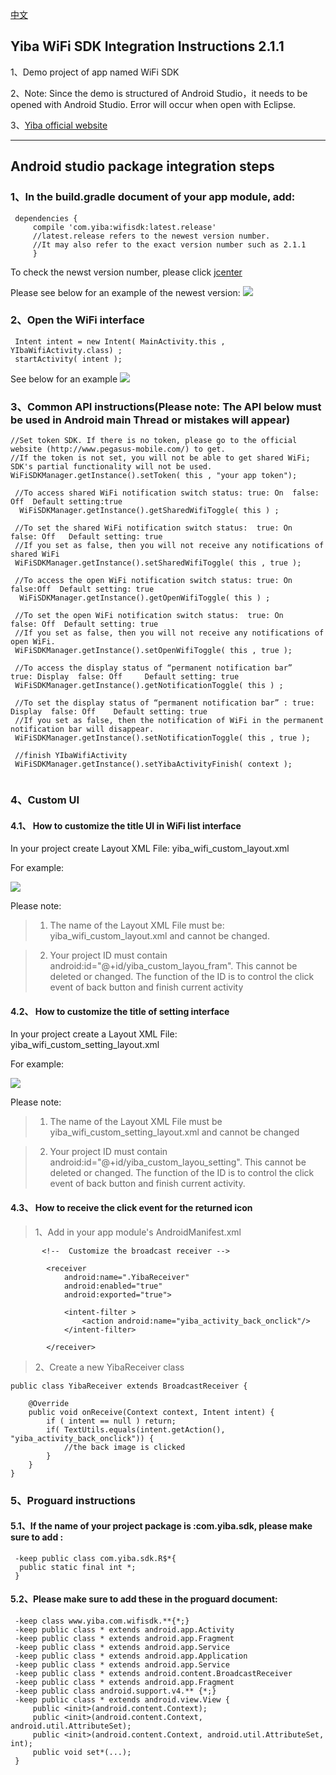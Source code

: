 [中文](README.md)
## Yiba WiFi SDK Integration Instructions 2.1.1
 1、Demo project of app named WiFi SDK
 
 2、Note: Since the demo is structured of Android Studio，it needs to be opened with Android Studio. Error will occur when open with Eclipse. 
 
 3、[Yiba official website](http://global.18wifibank.com/) 
 
---

## Android studio package integration steps
 
### 1、In the build.gradle document of your app module, add:
```
 dependencies {
     compile 'com.yiba:wifisdk:latest.release'
     //latest.release refers to the newest version number. 
     //It may also refer to the exact version number such as 2.1.1
     }
```
 To check the newst version number, please click  [jcenter](http://jcenter.bintray.com/com/yiba/wifisdk/)
 
 Please see below for an example of the newest version:
 ![](http://i2.buimg.com/567571/69c62f08ef69e2a9.png)
 
 
### 2、Open the WiFi interface
```
 Intent intent = new Intent( MainActivity.this , YIbaWifiActivity.class) ;
 startActivity( intent );
```
 See below for an example
 ![](http://i2.buimg.com/567571/976f52477c954722.png)
 
 
### 3、Common API instructions(Please note: The API below must be used in Android main Thread or mistakes will appear)
```
//Set token SDK. If there is no token, please go to the official website (http://www.pegasus-mobile.com/) to get.
//If the token is not set, you will not be able to get shared WiFi; SDK's partial functionality will not be used.
WiFiSDKManager.getInstance().setToken( this , "your app token");

 //To access shared WiFi notification switch status: true: On  false: Off  Default setting:true 
  WiFiSDKManager.getInstance().getSharedWifiToggle( this ) ;
 
 //To set the shared WiFi notification switch status:  true: On   false: Off   Default setting: true
 //If you set as false, then you will not receive any notifications of shared WiFi 
 WiFiSDKManager.getInstance().setSharedWifiToggle( this , true );
 
 //To access the open WiFi notification switch status: true: On   false:Off  Default setting: true
  WiFiSDKManager.getInstance().getOpenWifiToggle( this ) ;
 
 //To set the open WiFi notification switch status:  true: On    false: Off  Default setting: true
 //If you set as false, then you will not receive any notifications of open WiFi.
 WiFiSDKManager.getInstance().setOpenWifiToggle( this , true );
 
 //To access the display status of “permanent notification bar”   true: Display  false: Off     Default setting: true
 WiFiSDKManager.getInstance().getNotificationToggle( this ) ;
 
 //To set the display status of “permanent notification bar” : true: Display  false: Off    Default setting: true 
 //If you set as false, then the notification of WiFi in the permanent notification bar will disappear. 
 WiFiSDKManager.getInstance().setNotificationToggle( this , true );
 
 //finish YIbaWifiActivity
 WiFiSDKManager.getInstance().setYibaActivityFinish( context );
 
```

### 4、Custom UI
#### 4.1、 How to customize the title UI in WiFi list interface
 In your project create Layout XML File: yiba_wifi_custom_layout.xml 
 
 For example:
 
![](http://p1.bpimg.com/567571/b403f52d99a8bef7.png)
 
 Please note:
 
 >1. The name of the Layout XML File must be: yiba_wifi_custom_layout.xml and cannot be changed.
 
 >2. Your project ID must contain android:id="@+id/yiba_custom_layou_fram". This cannot be deleted or changed. The function of the ID is to control the click event of back button and finish current activity 
 
#### 4.2、 How to customize the title of setting interface
 
 In your project create a Layout XML File: yiba_wifi_custom_setting_layout.xml
 
 For example:
 
![](http://p1.bpimg.com/567571/c93e46395ce7b9fe.png)
 
 Please note:
 
 >1. The name of the Layout XML File must be yiba_wifi_custom_setting_layout.xml and cannot be changed 
 
 >2. Your project ID must contain android:id="@+id/yiba_custom_layou_setting". This cannot be deleted or changed. The function of the ID is to control the click event of back button and finish current activity.
 
#### 4.3、 How to receive the click event for the returned icon

>1、Add in your app module's AndroidManifest.xml

```
       <!--  Customize the broadcast receiver -->

        <receiver
            android:name=".YibaReceiver"
            android:enabled="true"
            android:exported="true">

            <intent-filter >
                <action android:name="yiba_activity_back_onclick"/>
            </intent-filter>

        </receiver>

```

> 2、Create a new YibaReceiver class

```
public class YibaReceiver extends BroadcastReceiver {

    @Override
    public void onReceive(Context context, Intent intent) {
        if ( intent == null ) return;
        if( TextUtils.equals(intent.getAction(), "yiba_activity_back_onclick")) {
            //the back image is clicked
        }
    }
}

```
 
 
### 5、Proguard instructions 
#### 5.1、If the name of your project package is :com.yiba.sdk, please make sure to add :
```
 -keep public class com.yiba.sdk.R$*{
  public static final int *;
 }
```
#### 5.2、Please make sure to add these in the proguard document:
``` 
 -keep class www.yiba.com.wifisdk.**{*;}
 -keep public class * extends android.app.Activity
 -keep public class * extends android.app.Fragment
 -keep public class * extends android.app.Service
 -keep public class * extends android.app.Application
 -keep public class * extends android.app.Service
 -keep public class * extends android.content.BroadcastReceiver
 -keep public class * extends android.app.Fragment
 -keep public class android.support.v4.** {*;}
 -keep public class * extends android.view.View {
     public <init>(android.content.Context);
     public <init>(android.content.Context, android.util.AttributeSet);
     public <init>(android.content.Context, android.util.AttributeSet, int);
     public void set*(...);
 }
``` 
